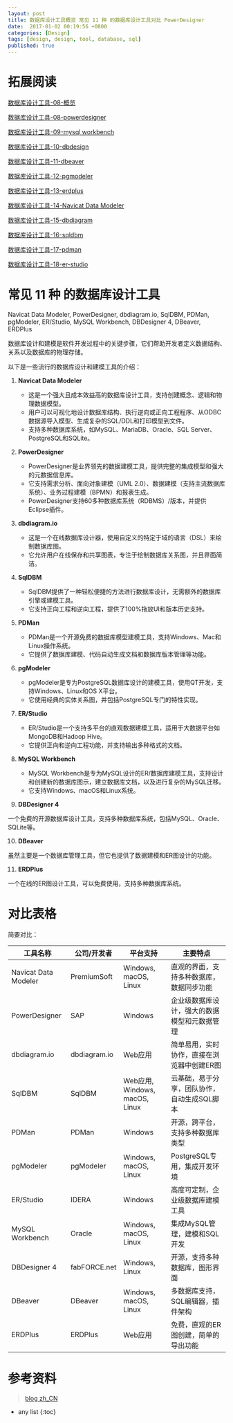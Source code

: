```yaml
---
layout: post
title: 数据库设计工具概览 常见 11 种 的数据库设计工具对比 PowerDesigner
date:  2017-01-02 00:19:56 +0800
categories: [Design]
tags: [design, design, tool, database, sql]
published: true
---
```


# 拓展阅读

[数据库设计工具-08-概览](https://houbb.github.io/2017/01/01/design-tool-08-db-overview)

[数据库设计工具-08-powerdesigner](https://houbb.github.io/2017/01/01/design-tool-08-db-powerdesigner-01-intro)

[数据库设计工具-09-mysql workbench](https://houbb.github.io/2017/01/01/design-tool-09-db-mysql-workbench-01-intro)

[数据库设计工具-10-dbdesign](https://houbb.github.io/2017/01/01/design-tool-10-db-dbdesign-4-01-intro)

[数据库设计工具-11-dbeaver](https://houbb.github.io/2017/01/01/design-tool-11-db-dbeaver-01-intro)

[数据库设计工具-12-pgmodeler](https://houbb.github.io/2017/01/01/design-tool-12-db-pqmodeler-01-intro)

[数据库设计工具-13-erdplus](https://houbb.github.io/2017/01/01/design-tool-13-db-erdplus-01-intro)

[数据库设计工具-14-Navicat Data Modeler](https://houbb.github.io/2017/01/01/design-tool-14-db-nav-data-modeler-01-intro)

[数据库设计工具-15-dbdiagram](https://houbb.github.io/2017/01/01/design-tool-15-db-dbdiagram-io-01-intro)

[数据库设计工具-16-sqldbm](https://houbb.github.io/2017/01/01/design-tool-16-db-sqldbm-01-intro)

[数据库设计工具-17-pdman](https://houbb.github.io/2017/01/01/design-tool-17-db-pdman-01-intro)

[数据库设计工具-18-er-studio](https://houbb.github.io/2017/01/01/design-tool-18-er-studio-01-intro)


# 常见 11 种 的数据库设计工具

Navicat Data Modeler, PowerDesigner, dbdiagram.io, SqlDBM, PDMan, pgModeler, ER/Studio, MySQL Workbench, DBDesigner 4, DBeaver, ERDPlus


数据库设计和建模是软件开发过程中的关键步骤，它们帮助开发者定义数据结构、关系以及数据库的物理存储。

以下是一些流行的数据库设计和建模工具的介绍：

1. **Navicat Data Modeler** 
   - 这是一个强大且成本效益高的数据库设计工具，支持创建概念、逻辑和物理数据模型。
   - 用户可以可视化地设计数据库结构、执行逆向或正向工程程序、从ODBC数据源导入模型、生成复杂的SQL/DDL和打印模型到文件。
   - 支持多种数据库系统，如MySQL、MariaDB、Oracle、SQL Server、PostgreSQL和SQLite。

2. **PowerDesigner** 
   - PowerDesigner是业界领先的数据建模工具，提供完整的集成模型和强大的元数据信息库。
   - 它支持需求分析、面向对象建模（UML 2.0）、数据建模（支持主流数据库系统）、业务过程建模（BPMN）和报表生成。
   - PowerDesigner支持60多种数据库系统（RDBMS）/版本，并提供Eclipse插件。

3. **dbdiagram.io** 
   - 这是一个在线数据库设计器，使用自定义的特定于域的语言（DSL）来绘制数据库图。
   - 它允许用户在线保存和共享图表，专注于绘制数据库关系图，并且界面简洁。

4. **SqlDBM** 
   - SqlDBM提供了一种轻松便捷的方法进行数据库设计，无需额外的数据库引擎或建模工具。
   - 它支持正向工程和逆向工程，提供了100%拖放UI和版本历史支持。

5. **PDMan** 
   - PDMan是一个开源免费的数据库模型建模工具，支持Windows、Mac和Linux操作系统。
   - 它提供了数据库建模、代码自动生成文档和数据库版本管理等功能。

6. **pgModeler** 

   - pgModeler是专为PostgreSQL数据库设计的建模工具，使用QT开发，支持Windows、Linux和OS X平台。
   - 它使用经典的实体关系图，并包括PostgreSQL专门的特性实现。

7. **ER/Studio** 

   - ER/Studio是一个支持多平台的直观数据建模工具，适用于大数据平台如MongoDB和Hadoop Hive。
   - 它提供正向和逆向工程功能，并支持输出多种格式的文档。

8. **MySQL Workbench** 

   - MySQL Workbench是专为MySQL设计的ER/数据库建模工具，支持设计和创建新的数据库图示，建立数据库文档，以及进行复杂的MySQL迁移。
   - 它支持Windows、macOS和Linux系统。

9. **DBDesigner 4** 

一个免费的开源数据库设计工具，支持多种数据库系统，包括MySQL、Oracle、SQLite等。

10. **DBeaver** 

虽然主要是一个数据库管理工具，但它也提供了数据建模和ER图设计的功能。

11. **ERDPlus**

一个在线的ER图设计工具，可以免费使用，支持多种数据库系统。

# 对比表格

简要对比：

| 工具名称          | 公司/开发者        | 平台支持          | 主要特点                                     |
|------------------|------------------|------------------|----------------------------------------------|
| Navicat Data Modeler | PremiumSoft      | Windows, macOS, Linux | 直观的界面，支持多种数据库，数据同步功能         |
| PowerDesigner    | SAP              | Windows           | 企业级数据库设计，强大的数据模型和元数据管理   |
| dbdiagram.io     | dbdiagram.io      | Web应用           | 简单易用，实时协作，直接在浏览器中创建ER图       |
| SqlDBM           | SqlDBM           | Web应用, Windows, macOS, Linux | 云基础，易于分享，团队协作，自动生成SQL脚本   |
| PDMan            | PDMan             | Windows           | 开源，跨平台，支持多种数据库类型                |
| pgModeler        | pgModeler         | Windows, macOS, Linux | PostgreSQL专用，集成开发环境                  |
| ER/Studio        | IDERA            | Windows           | 高度可定制，企业级数据库建模工具               |
| MySQL Workbench  | Oracle           | Windows, macOS, Linux | 集成MySQL管理，建模和SQL开发                  |
| DBDesigner 4     | fabFORCE.net     | Windows, Linux    | 开源，支持多种数据库，图形界面                  |
| DBeaver          | DBeaver          | Windows, macOS, Linux | 多数据库支持，SQL编辑器，插件架构             |
| ERDPlus          | ERDPlus          | Web应用          | 免费，直观的ER图创建，简单的导出功能           |


# 参考资料

> [blog zh_CN](http://www.cnblogs.com/huangcong/archive/2010/06/14/1758201.html)

* any list
{:toc}
